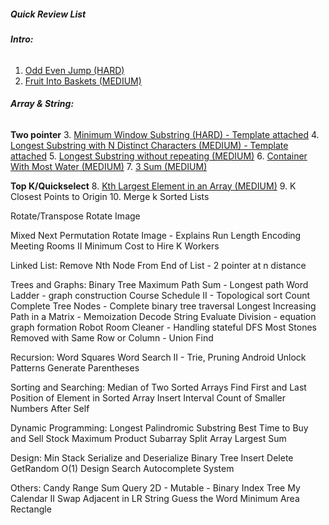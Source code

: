 ##### **Quick Review List**

###### _**Intro:**_
1. [Odd Even Jump (HARD)](intro/OddEvenJump.java)
2. [Fruit Into Baskets (MEDIUM)](intro/OddEvenJump.java)

###### _**Array & String:**_
**Two pointer**
3. [Minimum Window Substring (HARD) - Template attached](arraynstring/MinimumWindowSubstring.java)
4. [Longest Substring with N Distinct Characters (MEDIUM) - Template attached](arraynstring/LongestSubstrWithNDistinctChars.java)
5. [Longest Substring without repeating (MEDIUM)](arraynstring/LongestSubstringWithourRepeat.java)
6. [Container With Most Water (MEDIUM)](arraynstring/ContainerWithMostWater.java)
7. [3 Sum (MEDIUM)](arraynstring/ThreeSum.java)

**Top K/Quickselect**
8. [Kth Largest Element in an Array (MEDIUM)](arraynstring/KthLargestInArray.java)
9. K Closest Points to Origin
10. Merge k Sorted Lists

Rotate/Transpose
Rotate Image

Mixed
Next Permutation
Rotate Image - Explains Run Length Encoding
Meeting Rooms II
Minimum Cost to Hire K Workers

Linked List:
Remove Nth Node From End of List - 2 pointer at n distance


Trees and Graphs:
Binary Tree Maximum Path Sum - Longest path
Word Ladder - graph construction
Course Schedule II - Topological sort
Count Complete Tree Nodes - Complete binary tree traversal
Longest Increasing Path in a Matrix - Memoization
Decode String
Evaluate Division - equation graph formation
Robot Room Cleaner - Handling stateful DFS
Most Stones Removed with Same Row or Column - Union Find


Recursion:
Word Squares
Word Search II - Trie, Pruning
Android Unlock Patterns
Generate Parentheses


Sorting and Searching:
Median of Two Sorted Arrays
Find First and Last Position of Element in Sorted Array
Insert Interval
Count of Smaller Numbers After Self


Dynamic Programming:
Longest Palindromic Substring
Best Time to Buy and Sell Stock
Maximum Product Subarray
Split Array Largest Sum


Design:
Min Stack
Serialize and Deserialize Binary Tree
Insert Delete GetRandom O(1)
Design Search Autocomplete System


Others:
Candy
Range Sum Query 2D - Mutable - Binary Index Tree
My Calendar II
Swap Adjacent in LR String
Guess the Word
Minimum Area Rectangle